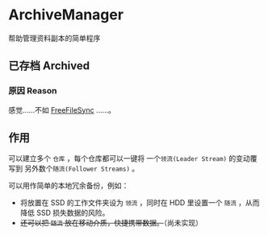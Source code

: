 # ArchiveManager

帮助管理资料副本的简单程序

## 已存档 Archived

### 原因 Reason

感觉……不如 [FreeFileSync](https://freefilesync.org/) ……。

## 作用

可以建立多个 `仓库` ，每个仓库都可以一键将 一个`领流(Leader Stream)` 的变动覆写到 另外数个`随流(Follower Streams)` 。

可以用作简单的本地冗余备份，例如：

- 将放置在 SSD 的工作文件夹设为 `领流` ，同时在 HDD 里设置一个 `随流` ，从而降低 SSD 损失数据的风险。
- ~~还可以把 `随流` 放在移动介质，快捷携带数据。~~（尚未实现）

